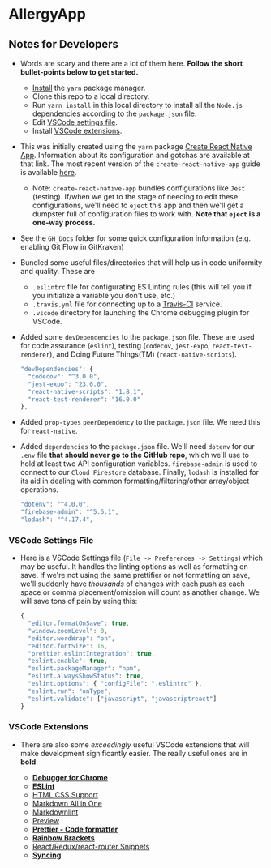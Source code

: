 # AllergyApp

## Notes for Developers

* Words are scary and there are a lot of them here. **Follow the short
  bullet-points below to get started.**

  * [Install](https://yarnpkg.com/en/docs/install) the `yarn` package manager.
  * Clone this repo to a local directory.
  * Run `yarn install` in this local directory to install all the `Node.js`
    dependencies according to the `package.json` file.
  * Edit [VSCode settings file](#vscode-settings-file).
  * Install [VSCode extensions](#vscode-extensions).

* This was initially created using the `yarn` package
  [Create React Native App](https://github.com/react-community/create-react-native-app).
  Information about its configuration and gotchas are available at that link.
  The most recent version of the `create-react-native-app` guide is available
  [here](https://github.com/react-community/create-react-native-app/blob/master/react-native-scripts/template/README.md).

  * Note: `create-react-native-app` bundles configurations like `Jest`
    (testing). If/when we get to the stage of needing to edit these
    configurations, we'll need to `eject` this app and then we'll get a dumpster
    full of configuration files to work with. **Note that `eject` is a one-way
    process.**

* See the `GH_Docs` folder for some quick configuration information (e.g.
  enabling Git Flow in GitKraken)

* Bundled some useful files/directories that will help us in code uniformity and
  quality. These are

  * `.eslintrc` file for configurating ES Linting rules (this will tell you if
    you initialize a variable you don't use, etc.)
  * `.travis.yml` file for connecting up to a
    [Travis-CI](https://travis-ci.org/) service.
  * `.vscode` directory for launching the Chrome debugging plugin for VSCode.

* Added some `devDependencies` to the `package.json` file. These are used for
  code assurance (`eslint`), testing (`codecov`, `jest-expo`,
  `react-test-renderer`), and Doing Future Things(TM) (`react-native-scripts`).

  ```js
  "devDependencies": {
    "codecov": "^3.0.0",
    "jest-expo": "23.0.0",
    "react-native-scripts": "1.8.1",
    "react-test-renderer": "16.0.0"
  },
  ```

* Added `prop-types` `peerDependency` to the `package.json` file. We need this
  for `react-native`.
* Added `dependencies` to the `package.json` file. We'll need `dotenv` for our
  `.env` file **that should never go to the GitHub repo**, which we'll use to
  hold at least two API configuration variables. `firebase-admin` is used to
  connect to our `Cloud Firestore` database. Finally, `lodash` is installed for
  its aid in dealing with common formatting/filtering/other array/object
  operations.

  ```js
  "dotenv": "^4.0.0",
  "firebase-admin": "^5.5.1",
  "lodash": "^4.17.4",
  ```

### VSCode Settings File

* Here is a VSCode Settings file (`File -> Preferences -> Settings`) which may
  be useful. It handles the linting options as well as formatting on save. If
  we're not using the same prettifier or not formatting on save, we'll suddenly
  have _thousands_ of changes with each push as each space or comma
  placement/omission will count as another change. We will save tons of pain by
  using this:

  ```js
  {
    "editor.formatOnSave": true,
    "window.zoomLevel": 0,
    "editor.wordWrap": "on",
    "editor.fontSize": 16,
    "prettier.eslintIntegration": true,
    "eslint.enable": true,
    "eslint.packageManager": "npm",
    "eslint.alwaysShowStatus": true,
    "eslint.options": { "configFile": ".eslintrc" },
    "eslint.run": "onType",
    "eslint.validate": ["javascript", "javascriptreact"]
  }
  ```

### VSCode Extensions

* There are also some _exceedingly_ useful VSCode extensions that will make
  development significantly easier. The really useful ones are in **bold**:

  * [**Debugger for Chrome**](https://marketplace.visualstudio.com/items?itemName=msjsdiag.debugger-for-chrome)
  * [**ESLint**](https://marketplace.visualstudio.com/items?itemName=dbaeumer.vscode-eslint)
  * [HTML CSS Support](https://marketplace.visualstudio.com/items?itemName=ecmel.vscode-html-css)
  * [Markdown All in One](https://marketplace.visualstudio.com/items?itemName=yzhang.markdown-all-in-one)
  * [Markdownlint](https://marketplace.visualstudio.com/items?itemName=DavidAnson.vscode-markdownlint)
  * [Preview](https://marketplace.visualstudio.com/items?itemName=searKing.preview-vscode)
  * [**Prettier - Code formatter**](https://marketplace.visualstudio.com/items?itemName=esbenp.prettier-vscode)
  * [**Rainbow Brackets**](https://marketplace.visualstudio.com/items?itemName=2gua.rainbow-brackets)
  * [React/Redux/react-router Snippets](https://marketplace.visualstudio.com/items?itemName=discountry.react-redux-react-router-snippets)
  * [**Syncing**](https://marketplace.visualstudio.com/items?itemName=nonoroazoro.syncing)

